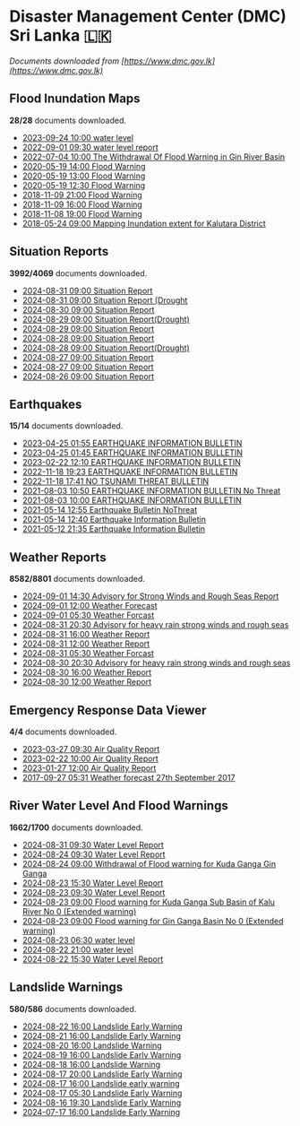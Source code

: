 # Disaster Management Center (DMC) Sri Lanka :sri_lanka:

*Documents downloaded from [https://www.dmc.gov.lk](https://www.dmc.gov.lk)*

## Flood Inundation Maps

**28/28** documents downloaded.

* [2023-09-24 10:00 water level](data/flood-inundation-maps/20230924.1000.water-level.pdf)
* [2022-09-01 09:30 water level report](data/flood-inundation-maps/20220901.0930.water-level-report.pdf)
* [2022-07-04 10:00 The Withdrawal Of Flood Warning in Gin River Basin](data/flood-inundation-maps/20220704.1000.the-withdrawal-of-flood-warning-in-gin-river-basin.pdf)
* [2020-05-19 14:00 Flood Warning](data/flood-inundation-maps/20200519.1400.flood-warning.pdf)
* [2020-05-19 13:00 Flood Warning](data/flood-inundation-maps/20200519.1300.flood-warning.pdf)
* [2020-05-19 12:30 Flood Warning](data/flood-inundation-maps/20200519.1230.flood-warning.pdf)
* [2018-11-09 21:00 Flood Warning](data/flood-inundation-maps/20181109.2100.flood-warning.PDF)
* [2018-11-09 16:00 Flood Warning](data/flood-inundation-maps/20181109.1600.flood-warning.PDF)
* [2018-11-08 19:00 Flood Warning](data/flood-inundation-maps/20181108.1900.flood-warning.PDF)
* [2018-05-24 09:00 Mapping Inundation extent for Kalutara District](data/flood-inundation-maps/20180524.0900.mapping-inundation-extent-for-kalutara-district.pdf)

## Situation Reports

**3992/4069** documents downloaded.

* [2024-08-31 09:00 Situation Report](data/situation-reports/20240831.0900.situation-report.pdf)
* [2024-08-31 09:00 Situation Report (Drought](data/situation-reports/20240831.0900.situation-report-drought.pdf)
* [2024-08-30 09:00 Situation Report](data/situation-reports/20240830.0900.situation-report.pdf)
* [2024-08-29 09:00 Situation Report(Drought)](data/situation-reports/20240829.0900.situation-reportdrought.pdf)
* [2024-08-29 09:00 Situation Report](data/situation-reports/20240829.0900.situation-report.pdf)
* [2024-08-28 09:00 Situation Report](data/situation-reports/20240828.0900.situation-report.pdf)
* [2024-08-28 09:00 Situation Report(Drought)](data/situation-reports/20240828.0900.situation-reportdrought.pdf)
* [2024-08-27 09:00 Situation Report](data/situation-reports/20240827.0900.situation-report.pdf)
* [2024-08-27 09:00 Situation Report](data/situation-reports/20240827.0900.situation-report.pdf)
* [2024-08-26 09:00 Situation Report](data/situation-reports/20240826.0900.situation-report.pdf)

## Earthquakes

**15/14** documents downloaded.

* [2023-04-25 01:55 EARTHQUAKE INFORMATION BULLETIN](data/earthquakes/20230425.0155.earthquake-information-bulletin.pdf)
* [2023-04-25 01:45 EARTHQUAKE INFORMATION BULLETIN](data/earthquakes/20230425.0145.earthquake-information-bulletin.pdf)
* [2023-02-22 12:10 EARTHQUAKE INFORMATION BULLETIN](data/earthquakes/20230222.1210.earthquake-information-bulletin.pdf)
* [2022-11-18 19:23 EARTHQUAKE INFORMATION BULLETIN](data/earthquakes/20221118.1923.earthquake-information-bulletin.pdf)
* [2022-11-18 17:41 NO TSUNAMI THREAT BULLETIN](data/earthquakes/20221118.1741.no-tsunami-threat-bulletin.pdf)
* [2021-08-03 10:50 EARTHQUAKE INFORMATION BULLETIN No Threat](data/earthquakes/20210803.1050.earthquake-information-bulletin-no-threat.pdf)
* [2021-08-03 10:00 EARTHQUAKE INFORMATION BULLETIN](data/earthquakes/20210803.1000.earthquake-information-bulletin.pdf)
* [2021-05-14 12:55 Earthquake Bulletin NoThreat](data/earthquakes/20210514.1255.earthquake-bulletin-nothreat.pdf)
* [2021-05-14 12:40 Earthquake Information Bulletin](data/earthquakes/20210514.1240.earthquake-information-bulletin.pdf)
* [2021-05-12 21:35 Earthquake Information Bulletin](data/earthquakes/20210512.2135.earthquake-information-bulletin.pdf)

## Weather Reports

**8582/8801** documents downloaded.

* [2024-09-01 14:30 Advisory for Strong Winds and Rough Seas Report](data/weather-reports/20240901.1430.advisory-for-strong-winds-and-rough-seas-report.pdf)
* [2024-09-01 12:00 Weather Forecast](data/weather-reports/20240901.1200.weather-forecast.pdf)
* [2024-09-01 05:30 Weather Forcast](data/weather-reports/20240901.0530.weather-forcast.pdf)
* [2024-08-31 20:30 Advisory for heavy rain strong winds and rough seas](data/weather-reports/20240831.2030.advisory-for-heavy-rain-strong-winds-and-rough-seas.pdf)
* [2024-08-31 16:00 Weather Report](data/weather-reports/20240831.1600.weather-report.pdf)
* [2024-08-31 12:00 Weather Report](data/weather-reports/20240831.1200.weather-report.pdf)
* [2024-08-31 05:30 Weather Forcast](data/weather-reports/20240831.0530.weather-forcast.pdf)
* [2024-08-30 20:30 Advisory for heavy rain strong winds and rough seas](data/weather-reports/20240830.2030.advisory-for-heavy-rain-strong-winds-and-rough-seas.pdf)
* [2024-08-30 16:00 Weather Report](data/weather-reports/20240830.1600.weather-report.pdf)
* [2024-08-30 12:00 Weather Report](data/weather-reports/20240830.1200.weather-report.pdf)

## Emergency Response Data Viewer

**4/4** documents downloaded.

* [2023-03-27 09:30 Air Quality Report](data/emergency-response-data-viewer/20230327.0930.air-quality-report.pdf)
* [2023-02-22 10:00 Air Quality Report](data/emergency-response-data-viewer/20230222.1000.air-quality-report.pdf)
* [2023-01-27 12:00 Air Quality Report](data/emergency-response-data-viewer/20230127.1200.air-quality-report.pdf)
* [2017-09-27 05:31 Weather forecast 27th September 2017](data/emergency-response-data-viewer/20170927.0531.weather-forecast-27th-september-2017.pdf)

## River Water Level And Flood Warnings

**1662/1700** documents downloaded.

* [2024-08-31 09:30 Water Level Report](data/river-water-level-and-flood-warnings/20240831.0930.water-level-report.jpg)
* [2024-08-24 09:30 Water Level Report](data/river-water-level-and-flood-warnings/20240824.0930.water-level-report.jpg)
* [2024-08-24 09:00 Withdrawal of Flood warning for Kuda Ganga  Gin Ganga](data/river-water-level-and-flood-warnings/20240824.0900.withdrawal-of-flood-warning-for-kuda-ganga-gin-ganga.pdf)
* [2024-08-23 15:30 Water Level Report](data/river-water-level-and-flood-warnings/20240823.1530.water-level-report.jpg)
* [2024-08-23 09:30 Water Level Report](data/river-water-level-and-flood-warnings/20240823.0930.water-level-report.jpg)
* [2024-08-23 09:00 Flood warning for Kuda Ganga Sub Basin of Kalu River  No 0  (Extended warning)](data/river-water-level-and-flood-warnings/20240823.0900.flood-warning-for-kuda-ganga-sub-basin-of-kalu-river-no-0-extended-warning.pdf)
* [2024-08-23 09:00 Flood warning for Gin Ganga Basin  No 0  (Extended warning)](data/river-water-level-and-flood-warnings/20240823.0900.flood-warning-for-gin-ganga-basin-no-0-extended-warning.pdf)
* [2024-08-23 06:30 water level](data/river-water-level-and-flood-warnings/20240823.0630.water-level.jpg)
* [2024-08-22 21:00 water level](data/river-water-level-and-flood-warnings/20240822.2100.water-level.jpg)
* [2024-08-22 15:30 Water Level Report](data/river-water-level-and-flood-warnings/20240822.1530.water-level-report.jpg)

## Landslide Warnings

**580/586** documents downloaded.

* [2024-08-22 16:00 Landslide Early Warning](data/landslide-warnings/20240822.1600.landslide-early-warning.pdf)
* [2024-08-21 16:00 Landslide Early Warning](data/landslide-warnings/20240821.1600.landslide-early-warning.pdf)
* [2024-08-20 16:00 Landslide Warning](data/landslide-warnings/20240820.1600.landslide-warning.pdf)
* [2024-08-19 16:00 Landslide Early Warning](data/landslide-warnings/20240819.1600.landslide-early-warning.pdf)
* [2024-08-18 16:00 Landslide Warning](data/landslide-warnings/20240818.1600.landslide-warning.pdf)
* [2024-08-17 20:00 Landslide Early Warning](data/landslide-warnings/20240817.2000.landslide-early-warning.pdf)
* [2024-08-17 16:00 Landslide early warning](data/landslide-warnings/20240817.1600.landslide-early-warning.pdf)
* [2024-08-17 05:30 Landslide Early Warning](data/landslide-warnings/20240817.0530.landslide-early-warning.pdf)
* [2024-08-16 19:30 Landslide Early Warning](data/landslide-warnings/20240816.1930.landslide-early-warning.pdf)
* [2024-07-17 16:00 Landslide Early Warning](data/landslide-warnings/20240717.1600.landslide-early-warning.pdf)
